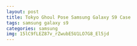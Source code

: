 ```yaml
---
layout: post
title: Tokyo Ghoul Pose Samsung Galaxy S9 Case
tags: samsung galaxy s9
categories: samsung
img: 15lC9fLEZ87v_rZwubE5U1LO7G8_El5jd
---
```

